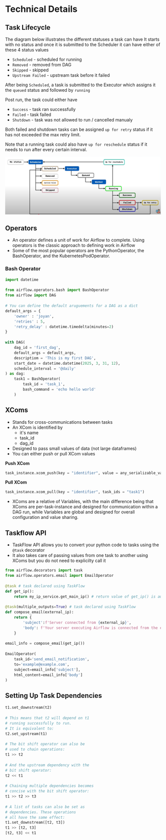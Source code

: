 # Technical Details

## Task Lifecycle
The diagram below illustrates the different statuses a task can have
It starts with no status and once it is submitted to the Scheduler it can have either of these 4 status values
- `Scheduled` - scheduled for running
- `Removed` - removed from DAG
- `Skipped` - skipped
- `Upstream Failed` - upstream task before it failed

After being `Scheduled`, a task is submitted to the Executor which assigns it the `queued` status and followed by `running`

Post run, the task could either have
- `Success` - task ran successfully
- `Failed` - task failed
- `Shutdown` - task was not allowed to run / cancelled manualy

Both failed and shutdown tasks can be assigned `up for retry` status if it has not exceeded the max retry limit.

Note that a running task could also have `up for reschedule` status if it needs to run after every certain interval.

![alt text](image-1.png)

## Operators
- An operator defines a unit of work for Airflow to complete. Using operators is the classic approach to defining work in Airflow
- Some of the most popular operators are the PythonOperator, the BashOperator, and the KubernetesPodOperator.

### Bash Operator

```python
import datetime

from airflow.operators.bash import BashOperator
from airflow import DAG

# You can define the default aruguements for a DAG as a dict
default_args = {
    'owner' : 'joyan',
    'retries' : 5,
    'retry_delay' : datetime.timedelta(minutes=2)
}

with DAG(
    dag_id = 'first_dag',
    default_args = default_args,
    descriptiom = 'This is my first DAG',
    start_date = datetime.datetime(2025, 3, 31, 12),
    schedule_interval = '@daily'
) as dag:
    task1 = BashOperator(
        task_id = 'task_1',
        bash_command = 'echo hello world'
    )

```

## XComs
- Stands for cross-communications between tasks
- An XCom is identified by
    - it's name
    - task_id
    - dag_id
- Designed to pass small values of data (not large dataframes)
- You can either push or pull XCom values

**Push XCom**
```python
task_instance.xcom_push(key = "identifier", value = any_serializable_value)
```

**Pull XCom**

```python
task_instance.xcom_pull(key = "identifier", task_ids = "task1")
```

- XComs are a relative of Variables, with the main difference being that XComs are per-task-instance and designed for communication within a DAG run, while Variables are global and designed for overall configuration and value sharing.


## Taskflow API
- TaskFlow API allows you to convert your python code to tasks using the `@task` decorator
-  It also takes care of passing values from one task to another using XComs but you do not need to explicilty call it

```python
from airflow.decorators import task
from airflow.operators.email import EmailOperator

@task # task declared using TaskFlow
def get_ip():
    return my_ip_service.get_main_ip() # return value of get_ip() is automatically passed to compose_email

@task(multiple_outputs=True) # task declared using TaskFlow
def compose_email(external_ip):
    return {
        'subject':f'Server connected from {external_ip}',
        'body': f'Your server executing Airflow is connected from the external IP {external_ip}<br>'
    }

email_info = compose_email(get_ip())

EmailOperator(
    task_id='send_email_notification',
    to='example@example.com',
    subject=email_info['subject'],
    html_content=email_info['body']
)
```


## Setting Up Task Dependencies

``` python
t1.set_downstream(t2)

# This means that t2 will depend on t1
# running successfully to run.
# It is equivalent to:
t2.set_upstream(t1)

# The bit shift operator can also be
# used to chain operations:
t1 >> t2

# And the upstream dependency with the
# bit shift operator:
t2 << t1

# Chaining multiple dependencies becomes
# concise with the bit shift operator:
t1 >> t2 >> t3

# A list of tasks can also be set as
# dependencies. These operations
# all have the same effect:
t1.set_downstream([t2, t3])
t1 >> [t2, t3]
[t2, t3] << t1

```